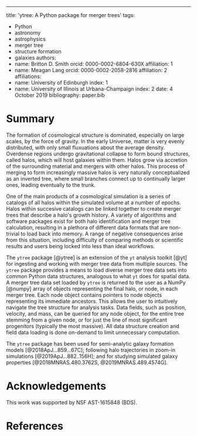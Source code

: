 ---
title: 'ytree: A Python package for merger trees'
tags:
  - Python
  - astronomy
  - astrophysics
  - merger tree
  - structure formation
  - galaxies
authors:
  - name: Britton D. Smith
    orcid: 0000-0002-6804-630X
    affiliation: 1
  - name: Meagan Lang
    orcid: 0000-0002-2058-2816
    affiliation: 2
affiliations:
 - name: University of Edinburgh
   index: 1
 - name: University of Illinois at Urbana-Champaign
   index: 2
date: 4 October 2019
bibliography: paper.bib

# Summary

The formation of cosmological structure is dominated, especially on large scales,
by the force of gravity. In the early Universe, matter is very evenly distributed,
with only small fluxuations about the average density. Overdense regions undergo
gravitational collapse to form bound structures, called halos, which will host
galaxies within them. Halos grow via accretion of the surrounding material and
mergers with other halos. This process of merging to form increasingly massive
halos is very naturally conceptualized as an inverted tree, where small branches
connect up to continually larger ones, leading eventually to the trunk.

One of the main products of a cosmological simulation is a series of catalogs
of all halos within the simulated volume at a number of epochs. Halos within
succesive catalogs can be linked together to create merger trees that describe a
halo's growth history. A variety of algorithms and software packages exist for
both halo identification and merger tree calculation, resulting in a plethora
of different data formats that are non-trivial to load back into memory. A range
of negative consequences arise from this situation, including difficulty of
comparing methods or scientific results and users being locked into less than
ideal workflows.

The ``ytree`` package [@ytree] is an extension of the ``yt`` analysis toolkit
[@yt] for ingesting and working with merger tree data from multiple sources.
The ``ytree`` package provides a means to load diverse merger tree data sets
into common Python data structures, analogous to what ``yt`` does for spatial
data. A merger tree data set loaded by ``ytree`` is returned to the user as a
NumPy [@numpy] array of objects representing the final halo, or node, in each
merger tree. Each node object contains pointers to node objects representing its
immediate ancestors. This allows the user to intuitively navigate the tree
structure for analysis tasks. Data fields, such as position, velocity, and mass,
can be queried for any node object, for the entire tree stemming from a given node,
or for just the line of most significant progenitors (typically the most massive).
All data structure creation and field data loading is done on-demand to limit
unnecessary computation.

The ``ytree`` package has been used for semi-analytic galaxy formation models
[@2018ApJ...859...67C]; following halo trajectories in zoom-in simulations
[@2019ApJ...882..156H]; and for studying simulated galaxy properties
[@2018MNRAS.480.3762S, @2019MNRAS.489.4574G].

# Acknowledgements

This work was supported by NSF AST-1615848 (BDS).

# References
